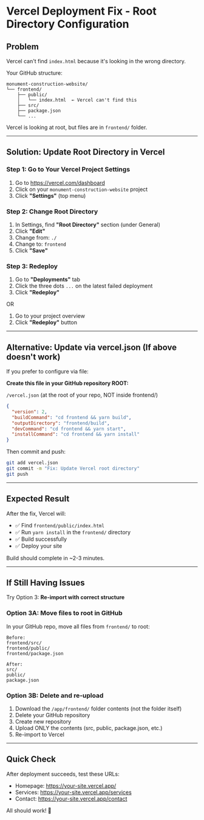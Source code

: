 # Vercel Deployment Fix - Root Directory Configuration

## Problem
Vercel can't find `index.html` because it's looking in the wrong directory.

Your GitHub structure:
```
monument-construction-website/
└── frontend/
    ├── public/
    │   └── index.html  ← Vercel can't find this
    ├── src/
    ├── package.json
    └── ...
```

Vercel is looking at root, but files are in `frontend/` folder.

---

## Solution: Update Root Directory in Vercel

### Step 1: Go to Your Vercel Project Settings

1. Go to https://vercel.com/dashboard
2. Click on your `monument-construction-website` project
3. Click **"Settings"** (top menu)

### Step 2: Change Root Directory

1. In Settings, find **"Root Directory"** section (under General)
2. Click **"Edit"**
3. Change from: `./` 
4. Change to: `frontend`
5. Click **"Save"**

### Step 3: Redeploy

1. Go to **"Deployments"** tab
2. Click the three dots `...` on the latest failed deployment
3. Click **"Redeploy"**

OR

1. Go to your project overview
2. Click **"Redeploy"** button

---

## Alternative: Update via vercel.json (If above doesn't work)

If you prefer to configure via file:

**Create this file in your GitHub repository ROOT:**

`/vercel.json` (at the root of your repo, NOT inside frontend/)

```json
{
  "version": 2,
  "buildCommand": "cd frontend && yarn build",
  "outputDirectory": "frontend/build",
  "devCommand": "cd frontend && yarn start",
  "installCommand": "cd frontend && yarn install"
}
```

Then commit and push:
```bash
git add vercel.json
git commit -m "Fix: Update Vercel root directory"
git push
```

---

## Expected Result

After the fix, Vercel will:
- ✅ Find `frontend/public/index.html`
- ✅ Run `yarn install` in the `frontend/` directory
- ✅ Build successfully
- ✅ Deploy your site

Build should complete in ~2-3 minutes.

---

## If Still Having Issues

Try Option 3: **Re-import with correct structure**

### Option 3A: Move files to root in GitHub

In your GitHub repo, move all files from `frontend/` to root:

```
Before:
frontend/src/
frontend/public/
frontend/package.json

After:
src/
public/
package.json
```

### Option 3B: Delete and re-upload

1. Download the `/app/frontend/` folder contents (not the folder itself)
2. Delete your GitHub repository
3. Create new repository
4. Upload ONLY the contents (src, public, package.json, etc.)
5. Re-import to Vercel

---

## Quick Check

After deployment succeeds, test these URLs:
- Homepage: https://your-site.vercel.app/
- Services: https://your-site.vercel.app/services
- Contact: https://your-site.vercel.app/contact

All should work! 🎉
